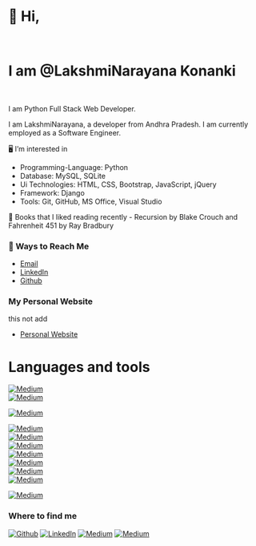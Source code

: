<h1> 👋 Hi,  </h1><br>
<h1>  I am @LakshmiNarayana Konanki </h1> <br>

I am Python Full Stack Web Developer. <br>


I am LakshmiNarayana, a developer from Andhra Pradesh. I am currently employed as a Software Engineer. 

🖥️ I’m interested in 
+  Programming-Language:     Python
+  Database:                 MySQL, SQLite
+  Ui Technologies:          HTML, CSS, Bootstrap, JavaScript, jQuery
+  Framework:                Django
+  Tools:                    Git, GitHub, MS Office, Visual Studio
  
 📗 Books that I liked reading recently - Recursion by Blake Crouch and Fahrenheit 451 by Ray Bradbury

### 🔗 Ways to Reach Me

+ [Email](mailto:klakshminarayana045@gmail.com)
+ [LinkedIn](https://www.linkedin.com/in/k-lakshmi-narayana-4675ba273)
+ [Github](https://github.com/Lakshminarayana045)


### My Personal Website
this not add
+ [Personal Website](https://asifulnobel.github.io/)



<h1>Languages and tools</h1>
<a href="https://img.shields.io/badge/python-3670A0?style=for-the-badge&logo=python&logoColor=ffdd54" target="_blank">
    <img alt="Medium" src="https://img.shields.io/badge/python-3670A0?style=for-the-badge&logo=python&logoColor=ffdd54" />
</a>  <br>

<a href="https://img.shields.io/badge/Django-092E20?style=for-the-badge&logo=django&logoColor=green" target="_blank">
<img alt="Medium" src="https://img.shields.io/badge/Django-092E20?style=for-the-badge&logo=django&logoColor=green" />
</a>   <br>

<a href="https://img.shields.io/badge/HTML5-E34F26?style=for-the-badge&logo=html5&logoColor=white" target="_blank"><img alt="Medium" src="https://img.shields.io/badge/HTML5-E34F26?style=for-the-badge&logo=html5&logoColor=white" />
</a>   <br>

<a href="https://img.shields.io/badge/CSS3-1572B6?style=for-the-badge&logo=css3&logoColor=white" target="_blank">
<img alt="Medium" src="https://img.shields.io/badge/CSS3-1572B6?style=for-the-badge&logo=css3&logoColor=white" />
</a>     <br>

<a href="https://img.shields.io/badge/JavaScript-323330?style=for-the-badge&logo=javascript&logoColor=F7DF1E" target="_blank">
<img alt="Medium" src="https://img.shields.io/badge/JavaScript-323330?style=for-the-badge&logo=javascript&logoColor=F7DF1E" />
</a>    <br>

<a href="https://img.shields.io/badge/Bootstrap-563D7C?style=for-the-badge&logo=bootstrap&logoColor=white" target="_blank">
<img alt="Medium" src="https://img.shields.io/badge/Bootstrap-563D7C?style=for-the-badge&logo=bootstrap&logoColor=white" />
</a>    <br>



<a href="https://img.shields.io/badge/Git-F05032.svg?style=for-the-badge&logo=Git&logoColor=white" target="_blank">
<img alt="Medium" src="https://img.shields.io/badge/Git-F05032.svg?style=for-the-badge&logo=Git&logoColor=white" />
</a>      <br>

<a href="https://img.shields.io/badge/GitHub-181717.svg?style=for-the-badge&logo=GitHub&logoColor=white" target="_blank">
<img alt="Medium" src="https://img.shields.io/badge/GitHub-181717.svg?style=for-the-badge&logo=GitHub&logoColor=white" />
</a>        <br>

<a href="https://img.shields.io/badge/GitLab-FC6D26.svg?style=for-the-badge&logo=GitLab&logoColor=white" target="_blank">
<img alt="Medium" src="https://img.shields.io/badge/GitLab-FC6D26.svg?style=for-the-badge&logo=GitLab&logoColor=white" />
</a>        <br>


<a href="https://img.shields.io/badge/PyCharm-000000.svg?style=for-the-badge&logo=PyCharm&logoColor=white" target="_blank">
<img alt="Medium" src="https://img.shields.io/badge/PyCharm-000000.svg?style=for-the-badge&logo=PyCharm&logoColor=white" />
</a>      <br>

<a href="https://img.shields.io/badge/Visual%20Studio%20Code-007ACC.svg?style=for-the-badge&logo=Visual-Studio-Code&logoColor=white" target="_blank"><img alt="Medium" src="https://img.shields.io/badge/Visual%20Studio%20Code-007ACC.svg?style=for-the-badge&logo=Visual-Studio-Code&logoColor=white" /></a>       <br>



<h3>Where to find me</h3>
<p><a href="https://github.com/niveditapagar" target="_blank"><img alt="Github" src="https://img.shields.io/badge/GitHub-%2312100E.svg?&style=for-the-badge&logo=Github&logoColor=white" /></a> <a href="https://www.linkedin.com/in/nivedita-pagar/" target="_blank"><img alt="LinkedIn" src="https://img.shields.io/badge/linkedin-%230077B5.svg?&style=for-the-badge&logo=linkedin&logoColor=white" /></a> <a href="https://www.xing.com/profile/Nivedita_Pagar/cv" target="_blank"><img alt="Medium" src="https://img.shields.io/badge/xing-%23006567.svg?style=for-the-badge&logo=xing&logoColor=white" /></a> <a href="https://www.instagram.com/nivedi.pagar/" target="_blank"><img alt="Medium" src="https://img.shields.io/badge/Instagram-E4405F.svg?style=for-the-badge&logo=Instagram&logoColor=white" /></a>
</p>
